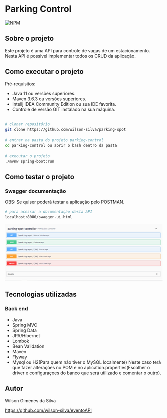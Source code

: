 # Parking Control
[![NPM](https://img.shields.io/npm/l/react)](https://github.com/wilson-silva/parking-spot/blob/main/LICENSE)

## Sobre o projeto

Este projeto é uma API para controle de vagas de um estacionamento.
Nesta API é possivel implementar todos os CRUD da aplicação.

## Como executar o projeto

Pré-requisitos:

* Java 11 ou versões superiores.
* Maven 3.6.3 ou versões superiores.
* Intellj IDEA Community Edition ou sua IDE favorita.
* Controle de versão GIT instalado na sua máquina.

```bash

# clonar repositório
git clone https://github.com/wilson-silva/parking-spot

# entrar na pasta do projeto parking-control
cd parking-control ou abrir o bash dentro da pasta

# executar o projeto
./mvnw spring-boot:run

```

## Como testar o projeto

### Swagger documentação
OBS: Se quiser poderá testar a aplicação pelo POSTMAN.

```bash
# para acessar a documentação desta API
localhost:8080/swagger-ui.html
```

![Modelo Conceitual](https://github.com/wilson-silva/parking-spot/blob/main/tela1.png)

## Tecnologias utilizadas
### Back end
- Java
- Spring MVC
- Spring Data
- JPA/Hibernet
- Lombok
- Bean Validation
- Maven
- Flyway
- Mysql ou H2(Para quem não tiver o MySQL localmente)
Neste caso terá que fazer alterações no POM e no aplication.properties(Escolher o driver e configuraçoes do banco que será utilizado 
e comentar o outro).

## Autor

Wilson Gimenes da Silva

https://github.com/wilson-silva/eventoAPI